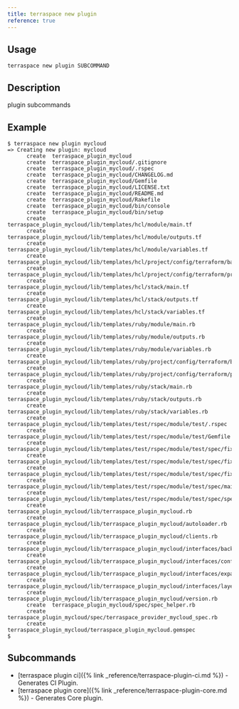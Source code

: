 ```yaml
---
title: terraspace new plugin
reference: true
---
```


## Usage

    terraspace new plugin SUBCOMMAND

## Description

plugin subcommands

## Example

    $ terraspace new plugin mycloud
    => Creating new plugin: mycloud
          create  terraspace_plugin_mycloud
          create  terraspace_plugin_mycloud/.gitignore
          create  terraspace_plugin_mycloud/.rspec
          create  terraspace_plugin_mycloud/CHANGELOG.md
          create  terraspace_plugin_mycloud/Gemfile
          create  terraspace_plugin_mycloud/LICENSE.txt
          create  terraspace_plugin_mycloud/README.md
          create  terraspace_plugin_mycloud/Rakefile
          create  terraspace_plugin_mycloud/bin/console
          create  terraspace_plugin_mycloud/bin/setup
          create  terraspace_plugin_mycloud/lib/templates/hcl/module/main.tf
          create  terraspace_plugin_mycloud/lib/templates/hcl/module/outputs.tf
          create  terraspace_plugin_mycloud/lib/templates/hcl/module/variables.tf
          create  terraspace_plugin_mycloud/lib/templates/hcl/project/config/terraform/backend.tf
          create  terraspace_plugin_mycloud/lib/templates/hcl/project/config/terraform/provider.tf
          create  terraspace_plugin_mycloud/lib/templates/hcl/stack/main.tf
          create  terraspace_plugin_mycloud/lib/templates/hcl/stack/outputs.tf
          create  terraspace_plugin_mycloud/lib/templates/hcl/stack/variables.tf
          create  terraspace_plugin_mycloud/lib/templates/ruby/module/main.rb
          create  terraspace_plugin_mycloud/lib/templates/ruby/module/outputs.rb
          create  terraspace_plugin_mycloud/lib/templates/ruby/module/variables.rb
          create  terraspace_plugin_mycloud/lib/templates/ruby/project/config/terraform/backend.rb
          create  terraspace_plugin_mycloud/lib/templates/ruby/project/config/terraform/provider.rb
          create  terraspace_plugin_mycloud/lib/templates/ruby/stack/main.rb
          create  terraspace_plugin_mycloud/lib/templates/ruby/stack/outputs.rb
          create  terraspace_plugin_mycloud/lib/templates/ruby/stack/variables.rb
          create  terraspace_plugin_mycloud/lib/templates/test/rspec/module/test/.rspec
          create  terraspace_plugin_mycloud/lib/templates/test/rspec/module/test/Gemfile
          create  terraspace_plugin_mycloud/lib/templates/test/rspec/module/test/spec/fixtures/stack/main.tf
          create  terraspace_plugin_mycloud/lib/templates/test/rspec/module/test/spec/fixtures/stack/outputs.tf
          create  terraspace_plugin_mycloud/lib/templates/test/rspec/module/test/spec/fixtures/stack/variables.tf
          create  terraspace_plugin_mycloud/lib/templates/test/rspec/module/test/spec/main_spec.rb
          create  terraspace_plugin_mycloud/lib/templates/test/rspec/module/test/spec/spec_helper.rb
          create  terraspace_plugin_mycloud/lib/terraspace_plugin_mycloud.rb
          create  terraspace_plugin_mycloud/lib/terraspace_plugin_mycloud/autoloader.rb
          create  terraspace_plugin_mycloud/lib/terraspace_plugin_mycloud/clients.rb
          create  terraspace_plugin_mycloud/lib/terraspace_plugin_mycloud/interfaces/backend.rb
          create  terraspace_plugin_mycloud/lib/terraspace_plugin_mycloud/interfaces/config.rb
          create  terraspace_plugin_mycloud/lib/terraspace_plugin_mycloud/interfaces/expander.rb
          create  terraspace_plugin_mycloud/lib/terraspace_plugin_mycloud/interfaces/layer.rb
          create  terraspace_plugin_mycloud/lib/terraspace_plugin_mycloud/version.rb
          create  terraspace_plugin_mycloud/spec/spec_helper.rb
          create  terraspace_plugin_mycloud/spec/terraspace_provider_mycloud_spec.rb
          create  terraspace_plugin_mycloud/terraspace_plugin_mycloud.gemspec
    $

## Subcommands

* [terraspace plugin ci]({% link _reference/terraspace-plugin-ci.md %}) - Generates CI Plugin.
* [terraspace plugin core]({% link _reference/terraspace-plugin-core.md %}) - Generates Core plugin.


